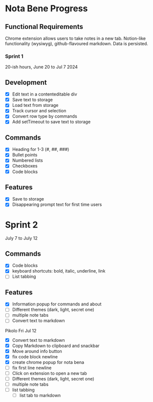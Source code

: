 # Nota Bene Progress

## Functional Requirements

Chrome extension allows users to take notes in a new tab. Notion-like functionality (wysiwyg), github-flavoured markdown. Data is persisted.

### Sprint 1

20-ish hours, June 20 to Jul 7 2024

## Development

- [x] Edit text in a contenteditable div
- [x] Save text to storage
- [x] Load text from storage
- [x] Track cursor and selection
- [x] Convert row type by commands
- [x] Add setTimeout to save text to storage

## Commands

- [x] Heading for 1-3 (#, ##, ###)
- [x] Bullet points
- [x] Numbered lists
- [x] Checkboxes
- [x] Code blocks

## Features

- [x] Save to storage
- [x] Disappearing prompt text for first time users

# Sprint 2

July 7 to July 12

## Commands

- [x] Code blocks
- [x] keyboard shortcuts: bold, italic, underline, link
- [ ] List tabbing

## Features

- [x] Information popup for commands and about
- [ ] Different themes (dark, light, secret one)
- [ ] multiple note tabs
- [ ] Convert text to markdown
  <!-- - [ ] Convert markdown to text -->
  <!-- - [ ] image upload -->

Pikolo Fri Jul 12

- [x] Convert text to markdown
- [x] Copy Markdown to clipboard and snackbar
- [x] Move around info button
- [x] fix code block newline
- [x] create chrome popup for nota bena
- [ ] fix first line newline
- [ ] Click on extension to open a new tab
- [ ] Different themes (dark, light, secret one)
- [ ] multiple note tabs
- [ ] list tabbing
  - [ ] list tab to markdown
